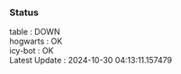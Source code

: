 ### Status


table : DOWN  
hogwarts : OK  
icy-bot : OK  
Latest Update : 2024-10-30 04:13:11.157479
